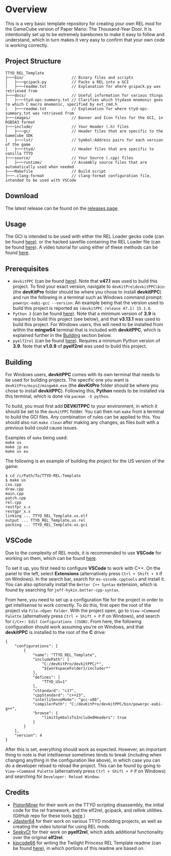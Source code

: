 # Overview
This is a very basic template repository for creating your own REL mod for the GameCube version of Paper Mario: The Thousand-Year Door. It is intentionally set up to be extremely barebones to make it easy to follow and understand, which in turn makes it very easy to confirm that your own code is working correctly.

## Project Structure
```
TTYD_REL_Template
├───bin/                     // Binary files and scripts
│   ├───gcipack.py           // Packs a REL into a GCI
│   ├───readme.txt           // Explanation for where gcipack.py was retrieved from
├───docs/                    // Useful information for various things
│   ├───ttyd-opc-summary.txt // Clarifies which ttydasm mnemonic goes to which C macro mnemonic, specified by evt_cmd.h
│   ├───readme.txt           // Explanation for where ttyd-opc-summary.txt was retrieved from
├───images/                  // Banner and Icon files for the GCI, in RGB5A3 format
├───include/                 // Your Header (.h) files
│   ├───gc/                  // Header files that are specific to the GameCube SDK
│   ├───lst/                 // Symbol:Address pairs for each version of the game
│   ├───ttyd/                // Header files that are specific to vanilla TTYD
├───source/                  // Your Source (.cpp) files
│   ├───runtime/             // Assembly source files that are automatically used when needed
├───Makefile                 // Build script
├───.clang-format            // clang-format configuration file, intended to be used with VSCode
```

## Download
The latest release can be found on the [releases page](https://github.com/Zephiles/TTYD-REL-Template/releases).  

## Usage
The GCI is intended to be used with either the REL Loader gecko code (can be found [here](https://github.com/Zephiles/TTYD-Practice-Codes/tree/master/relloader/build/Gecko)), or the hacked savefile containing the REL Loader file (can be found [here](https://github.com/magcius/TTYDSaveHacker/releases)). A video tutorial for using either of these methods can be found [here](https://www.youtube.com/watch?v=h-cWbVogy6Q).

## Prerequisites
* `devkitPPC` (can be found [here](https://devkitpro.org/wiki/Getting_Started)). Note that **v47.1** was used to build this project. To find your exact version, navigate to `devKitPro\devkitPPC\bin` (the **devKitPro** folder should be where you chose to install **devkitPPC**) and run the following in a terminal such as Windows command prompt: `powerpc-eabi-gcc --version`. An example being that the version used to build this project is reported as `(devkitPPC release 47.1) 15.1.0`.  
* `Python 3` (can be found [here](https://www.python.org/downloads/)). Note that a minimum version of **3.9** is required to build this project (see below), and that **v3.13.1** was used to build this project. For Windows users, this will need to be installed from within the **mingw64** terminal that is included with **devkitPPC**, which is explained further in the [Building](#building) section below.   
* `pyelf2rel` (can be found [here](https://pypi.org/project/pyelf2rel/)). Requires a minimum Python version of **3.9**. Note that **v1.0.9** of **pyelf2rel** was used to build this project.  

## Building
For Windows users, **devkitPPC** comes with its own terminal that needs to be used for building projects. The specific one you want is `devKitPro/msys2/mingw64.exe` (the **devKitPro** folder should be where you chose to install **devkitPPC**). Following this, **Python** needs to be installed via this terminal, which is done via `pacman -S python`.  

To build, you must first add **DEVKITPPC** to your environment, in which it should be set to the `devkitPPC` folder. You can then run `make` from a terminal to build the GCI files. Any combination of rules can be applied to this. You should also run `make clean` after making any changes, as files built with a previous build could cause issues.  

Examples of `make` being used:  
`make us`  
`make jp eu`  
`make us eu`  

The following is an example of building the project for the US version of the game:  
```shell
$ cd /c/Path/To/TTYD-REL-Template
$ make us
cxx.cpp
draw.cpp
main.cpp
patch.cpp
rel.cpp
restfpr_x.s
restgpr_x.s
linking ... TTYD_REL_Template.us.elf
output ... TTYD_REL_Template.us.rel
packing ... TTYD_REL_Template.us.gci
```

## VSCode
Due to the complexity of REL mods, it is recommended to use **VSCode** for working on them, which can be found [here](https://code.visualstudio.com/Download).  

To set it up, you first need to configure **VSCode** to work with C++. On the panel to the left, select **Extensions** (alternatively press `Ctrl + Shift + X` if on Windows). In the search bar, search for `ms-vscode.cpptools` and install it. You can also optionally install the `Better C++ Syntax` extension, which is found by searching for `jeff-hykin.better-cpp-syntax`.  

From here, you need to set up a configuration file for the project in order to get intellisense to work correctly. To do this, first open the root of the project via `File->Open Folder`. With the project open, go to `View->Command Palette` (alternatively press `Ctrl + Shift + P` if on Windows), and search for `C/C++: Edit Configurations (JSON)`. From here, the following configuration should work assuming you're on Windows, and that **devkitPPC** is installed to the root of the **C** drive:  
```
{
    "configurations": [
        {
            "name": "TTYD_REL_Template",
            "includePath": [
                "C:/devKitPro/devkitPPC/*",
                "${workspaceFolder}/include/*"
            ],
            "defines": [
                "TTYD_US=1"
            ],
            "cStandard": "c17",
            "cppStandard": "c++23",
            "intelliSenseMode": "gcc-x86",
            "compilerPath": "C:/devKitPro/devkitPPC/bin/powerpc-eabi-g++",
            "browse": {
                "limitSymbolsToIncludedHeaders": true
            }
        }
    ],
    "version": 4
}
```

After this is set, everything should work as expected. However, an important thing to note is that intellisense sometimes tends to break (including when changing anything in the configuration like above), in which case you can do a developer reload to reload the project. This can be found by going to `View->Command Palette` (alternatively press `Ctrl + Shift + P` if on Windows) and searching for `Developer: Reload Window`.  

## Credits
* [PistonMiner](https://github.com/PistonMiner) for their work on the TTYD scripting disassembly, the initial code for the rel framework, and the elf2rel, gcipack, and rellink utilities. (GitHub repo for these tools [here](https://github.com/PistonMiner/ttyd-tools).)  
* [Jdaster64](https://github.com/jdaster64) for their work on various TTYD modding projects, as well as creating the video tutorial for using REL mods.  
* [SeekyCt](https://github.com/SeekyCt) for their work on **pyelf2rel**, which adds additional functionality over the original **elf2rel**. 
* [kipcode66](https://github.com/kipcode66) for writing the Twilight Princess REL Template readme (can be found [here](https://github.com/zsrtp/REL/blob/master/README.MD)), in which portions of this readme are based on.  